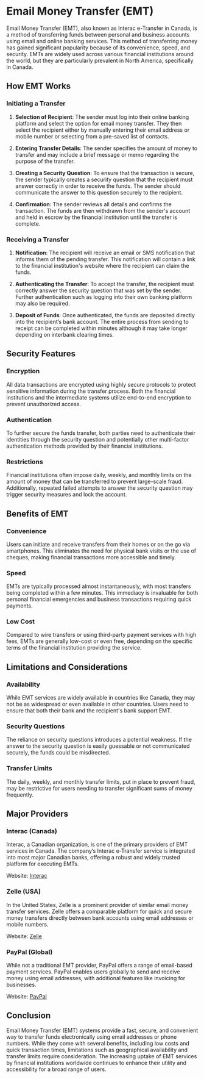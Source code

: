 # Email Money Transfer (EMT)

Email Money Transfer (EMT), also known as Interac e-Transfer in Canada, is a method of transferring funds between personal and business accounts using email and online banking services. This method of transferring money has gained significant popularity because of its convenience, speed, and security. EMTs are widely used across various financial institutions around the world, but they are particularly prevalent in North America, specifically in Canada.

## How EMT Works

### Initiating a Transfer

1. **Selection of Recipient**: The sender must log into their online banking platform and select the option for email money transfer. They then select the recipient either by manually entering their email address or mobile number or selecting from a pre-saved list of contacts.
   
2. **Entering Transfer Details**: The sender specifies the amount of money to transfer and may include a brief message or memo regarding the purpose of the transfer.

3. **Creating a Security Question**: To ensure that the transaction is secure, the sender typically creates a security question that the recipient must answer correctly in order to receive the funds. The sender should communicate the answer to this question securely to the recipient.

4. **Confirmation**: The sender reviews all details and confirms the transaction. The funds are then withdrawn from the sender's account and held in escrow by the financial institution until the transfer is complete.

### Receiving a Transfer

1. **Notification**: The recipient will receive an email or SMS notification that informs them of the pending transfer. This notification will contain a link to the financial institution's website where the recipient can claim the funds.

2. **Authenticating the Transfer**: To accept the transfer, the recipient must correctly answer the security question that was set by the sender. Further authentication such as logging into their own banking platform may also be required.

3. **Deposit of Funds**: Once authenticated, the funds are deposited directly into the recipient’s bank account. The entire process from sending to receipt can be completed within minutes although it may take longer depending on interbank clearing times.

## Security Features

### Encryption

All data transactions are encrypted using highly secure protocols to protect sensitive information during the transfer process. Both the financial institutions and the intermediate systems utilize end-to-end encryption to prevent unauthorized access.

### Authentication

To further secure the funds transfer, both parties need to authenticate their identities through the security question and potentially other multi-factor authentication methods provided by their financial institutions.

### Restrictions

Financial institutions often impose daily, weekly, and monthly limits on the amount of money that can be transferred to prevent large-scale fraud. Additionally, repeated failed attempts to answer the security question may trigger security measures and lock the account.

## Benefits of EMT

### Convenience

Users can initiate and receive transfers from their homes or on the go via smartphones. This eliminates the need for physical bank visits or the use of cheques, making financial transactions more accessible and timely.

### Speed

EMTs are typically processed almost instantaneously, with most transfers being completed within a few minutes. This immediacy is invaluable for both personal financial emergencies and business transactions requiring quick payments.

### Low Cost

Compared to wire transfers or using third-party payment services with high fees, EMTs are generally low-cost or even free, depending on the specific terms of the financial institution providing the service.

## Limitations and Considerations

### Availability

While EMT services are widely available in countries like Canada, they may not be as widespread or even available in other countries. Users need to ensure that both their bank and the recipient's bank support EMT.

### Security Questions

The reliance on security questions introduces a potential weakness. If the answer to the security question is easily guessable or not communicated securely, the funds could be misdirected.

### Transfer Limits

The daily, weekly, and monthly transfer limits, put in place to prevent fraud, may be restrictive for users needing to transfer significant sums of money frequently.

## Major Providers

### Interac (Canada)

Interac, a Canadian organization, is one of the primary providers of EMT services in Canada. The company’s Interac e-Transfer service is integrated into most major Canadian banks, offering a robust and widely trusted platform for executing EMTs.

Website: [Interac](https://www.interac.ca/)

### Zelle (USA)

In the United States, Zelle is a prominent provider of similar email money transfer services. Zelle offers a comparable platform for quick and secure money transfers directly between bank accounts using email addresses or mobile numbers.

Website: [Zelle](https://www.zellepay.com/)

### PayPal (Global)

While not a traditional EMT provider, PayPal offers a range of email-based payment services. PayPal enables users globally to send and receive money using email addresses, with additional features like invoicing for businesses.

Website: [PayPal](https://www.paypal.com/)

## Conclusion

Email Money Transfer (EMT) systems provide a fast, secure, and convenient way to transfer funds electronically using email addresses or phone numbers. While they come with several benefits, including low costs and quick transaction times, limitations such as geographical availability and transfer limits require consideration. The increasing uptake of EMT services by financial institutions worldwide continues to enhance their utility and accessibility for a broad range of users.